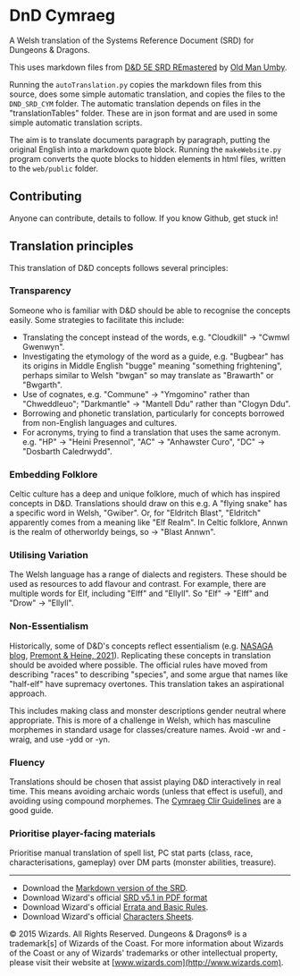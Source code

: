 # DnD Cymraeg

A Welsh translation of the Systems Reference Document (SRD) for Dungeons & Dragons.

This uses markdown files from [D&D 5E SRD REmastered](https://github.com/OldManUmby/DND.SRD.Wiki) by [Old Man Umby](http://www.oldmanumby.com).

Running the `autoTranslation.py` copies the markdown files from this source, does some simple automatic translation, and copies the files to the `DND_SRD_CYM` folder. The automatic translation depends on files in the "translationTables" folder. These are in json format and are used in some simple automatic translation scripts.

The aim is to translate documents paragraph by paragraph, putting the original English into a markdown quote block. Running the `makeWebsite.py` program converts the quote blocks to hidden elements in html files, written to the `web/public` folder.

## Contributing

Anyone can contribute, details to follow. If you know Github, get stuck in!

## Translation principles

This translation of D&D concepts follows several principles:

### Transparency

Someone who is familiar with D&D should be able to recognise the concepts easily. Some strategies to facilitate this include:

-  Translating the concept instead of the words, e.g. "Cloudkill" -> "Cwmwl Gwenwyn".
-  Investigating the etymology of the word as a guide, e.g. "Bugbear" has its origins in Middle English "bugge" meaning "something frightening", perhaps similar to Welsh "bwgan" so may translate as "Brawarth" or "Bwgarth".
-  Use of cognates, e.g. "Commune" -> "Ymgomino" rather than "Chweddleuo"; "Darkmantle" -> "Mantell Ddu" rather than "Clogyn Ddu".
-  Borrowing and phonetic translation, particularly for concepts borrowed from non-English languages and cultures.
-  For acronyms, trying to find a translation that uses the same acronym. e.g. "HP" -> "Heini Presennol", "AC" -> "Anhawster Curo", "DC" -> "Dosbarth Caledrwydd".

### Embedding Folklore

Celtic culture has a deep and unique folklore, much of which has inspired concepts in D&D. Translations should draw on this e.g. A "flying snake" has a specific word in Welsh, "Gwiber".  Or, for "Eldritch Blast", "Eldritch" apparently comes from a meaning like "Elf Realm". In Celtic folklore, Annwn is the realm of otherworldy beings, so -> "Blast Annwn".

### Utilising Variation

The Welsh language has a range of dialects and registers. These should be used as resources to add flavour and contrast. For example, there are multiple words for Elf, including "Elff" and  "Ellyll". So "Elf" -> "Elff" and "Drow" -> "Ellyll".

### Non-Essentialism

Historically, some of D&D's concepts reflect essentialism (e.g. [NASAGA blog](https://nasaga.org/confronting-racial-essentialism-in-dungeons-dragons/), [Premont & Heine, 2021](https://dl.acm.org/doi/abs/10.1145/3472538.3472560)). Replicating these concepts in translation should be avoided where possible. The official rules have moved from describing "races" to describing "species", and some argue that names like "half-elf" have supremacy overtones. This translation takes an aspirational approach.

This includes making class and monster descriptions gender neutral where appropriate. This is more of a challenge in Welsh, which has masculine morphemes in standard usage for classes/creature names. Avoid -wr and -wraig, and use -ydd or -yn.

### Fluency

Translations should be chosen that assist playing D&D interactively in real time. This means avoiding archaic words (unless that effect is useful), and avoiding using compound morphemes. The [Cymraeg Clir Guidelines](https://www.bangor.ac.uk/canolfanbedwyr/cymraeg_clir.php.en) are a good guide.

### Prioritise player-facing materials

Prioritise manual translation of spell list, PC stat parts (class, race, characterisations, gameplay) over DM parts (monster abilities, treasure).

---

* Download the [Markdown version of the SRD](https://github.com/OldManUmby/DND.SRD.Wiki/releases).
* Download Wizard's official [SRD v5.1 in PDF format](http://media.wizards.com/2016/downloads/DND/SRD-OGL_V5.1.pdf)
* Download Wizard's official [Errata and Basic Rules](http://dnd.wizards.com/articles/features/basicrules).
* Download Wizard's official [Characters Sheets](http://dnd.wizards.com/articles/features/character_sheets).

© 2015 Wizards. All Rights Reserved. Dungeons & Dragons® is a trademark[s] of Wizards of the Coast. For more information about Wizards of the Coast or any of Wizards' trademarks or other intellectual property, please visit their website at [www.wizards.com](http://www.wizards.com).